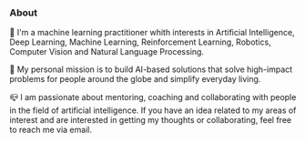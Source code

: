 ### About

🧲 I'm a machine learning practitioner whith interests in Artificial Intelligence, Deep Learning, Machine Learning, Reinforcement Learning, Robotics, Computer Vision and Natural Language Processing.

🎯 My personal mission is to build AI-based solutions that solve high-impact problems for people around the globe and simplify everyday living.

📪 I am passionate about mentoring, coaching and collaborating with people in the field of artificial intelligence. If you have an idea related to my areas of interest and are interested in getting my thoughts or collaborating, feel free to reach me via email.
